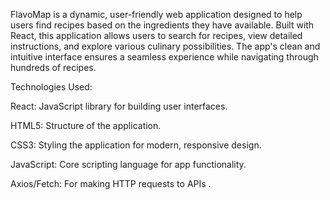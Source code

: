 

FlavoMap is a dynamic, user-friendly web application designed to help users find recipes based on the ingredients they have available. Built with React, this application allows users to search for recipes, view detailed instructions, and explore various culinary possibilities. The app's clean and intuitive interface ensures a seamless experience while navigating through hundreds of recipes.

Technologies Used:

React: JavaScript library for building user interfaces.

HTML5: Structure of the application.

CSS3: Styling the application for modern, responsive design.

JavaScript: Core scripting language for app functionality.

Axios/Fetch: For making HTTP requests to APIs .
